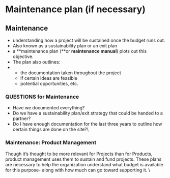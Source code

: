 # Maintenance plan (if necessary)

## Maintenance

* understanding how a project will be sustained once the budget runs out.&#x20;
* Also known as a sustainability plan or an exit plan
* a **maintenance plan (**or **maintenance manual**) plots out this objective.&#x20;
* The plan also outlines:&#x20;
*
  * the documentation taken throughout the project
  * if certain ideas are feasible
  * potential opportunities, etc.&#x20;

### QUESTIONS for Maintenance

* Have we documented everything?
* Do we have a sustainability plan/exit strategy that could be handed to a partner?
* Do I have enough documentation for the last three years to outline how certain things are done on the site?\


### Maintenance: Product Management

Though it’s thought to be more relevant for Projects than for Products, product management uses them to sustain and fund projects. These plans are necessary to help the organization understand what budget is available for this purpose- along with how much can go toward supporting it. \
